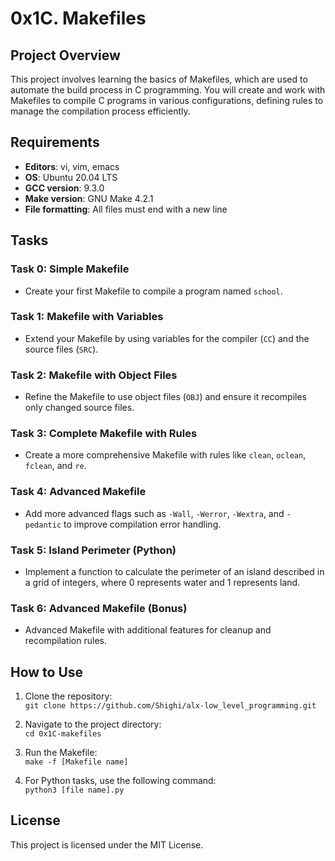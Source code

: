 # 0x1C. Makefiles

## Project Overview
This project involves learning the basics of Makefiles, which are used to automate the build process in C programming. You will create and work with Makefiles to compile C programs in various configurations, defining rules to manage the compilation process efficiently.

## Requirements

- **Editors**: vi, vim, emacs
- **OS**: Ubuntu 20.04 LTS
- **GCC version**: 9.3.0
- **Make version**: GNU Make 4.2.1
- **File formatting**: All files must end with a new line

## Tasks

### Task 0: Simple Makefile
- Create your first Makefile to compile a program named `school`.

### Task 1: Makefile with Variables
- Extend your Makefile by using variables for the compiler (`CC`) and the source files (`SRC`).

### Task 2: Makefile with Object Files
- Refine the Makefile to use object files (`OBJ`) and ensure it recompiles only changed source files.

### Task 3: Complete Makefile with Rules
- Create a more comprehensive Makefile with rules like `clean`, `oclean`, `fclean`, and `re`.

### Task 4: Advanced Makefile
- Add more advanced flags such as `-Wall`, `-Werror`, `-Wextra`, and `-pedantic` to improve compilation error handling.

### Task 5: Island Perimeter (Python)
- Implement a function to calculate the perimeter of an island described in a grid of integers, where 0 represents water and 1 represents land.

### Task 6: Advanced Makefile (Bonus)
- Advanced Makefile with additional features for cleanup and recompilation rules.

## How to Use
1. Clone the repository:  
   `git clone https://github.com/Shighi/alx-low_level_programming.git`
   
2. Navigate to the project directory:  
   `cd 0x1C-makefiles`

3. Run the Makefile:  
   `make -f [Makefile name]`

4. For Python tasks, use the following command:  
   `python3 [file name].py`

## License
This project is licensed under the MIT License.

